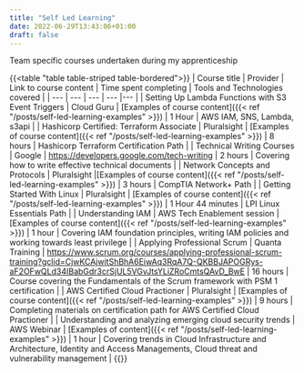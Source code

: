 ```yaml
---
title: "Self Led Learning"
date: 2022-06-29T13:43:06+01:00
draft: false
---
```


Team specific courses undertaken during my apprenticeship

{{<table "table table-striped table-bordered">}}
| Course title | Provider | Link to course content | Time spent completing | Tools and Technologies covered |
| --- | --- | --- | --- |--- |
| Setting Up Lambda Functions with S3 Event Triggers | Cloud Guru | [Examples of course content]({{< ref "/posts/self-led-learning-examples" >}}) | 1 Hour | AWS IAM, SNS, Lambda, s3api |
| Hashicorp Certified: Terraform Associate | Pluralsight | [Examples of course content]({{< ref "/posts/self-led-learning-examples" >}}) | 8 hours | Hashicorp Terraform Certification Path |
| Technical Writing Courses | Google | <https://developers.google.com/tech-writing> | 2 hours | Covering how to write effective technical documents |
| Network Concepts and Protocols | Pluralsight |[Examples of course content]({{< ref "/posts/self-led-learning-examples" >}}) | 3 hours | CompTIA Network+ Path |
| Getting Started With Linux | Pluralsight | [Examples of course content]({{< ref "/posts/self-led-learning-examples" >}}) | 1 Hour 44 minutes | LPI Linux Essentials Path |
| Understanding IAM | AWS Tech Enablement session | [Examples of course content]({{< ref "/posts/self-led-learning-examples" >}}) | 1 hour | Covering IAM foundation principles, writing IAM policies and working towards least privilege |
| Applying Professional Scrum | Quanta Training | <https://www.scrum.org/courses/applying-professional-scrum-training?gclid=CjwKCAjwitShBhA6EiwAq3RqA7Q-QKBBJAPOGRys-aF2OFwQLd34IBabGdr3crSjUL5VGvJtsYLiZRoCmtsQAvD_BwE>  | 16 hours | Course covering the Fundamentals of the Scrum framework with PSM 1 certification |
| AWS Certified Cloud Practioner | Pluralsight | [Examples of course content]({{< ref "/posts/self-led-learning-examples" >}}) | 9 hours | Completing materials on certification path for AWS Certified Cloud Practioner |
| Understanding and analyzing emerging cloud security trends | AWS Webinar | [Examples of content]({{< ref "/posts/self-led-learning-examples" >}}) | 1 hour | Covering trends in Cloud Infrastructure and Architecture, Identity and Access Managements, Cloud threat and vulnerability management |
{{</table>}}
